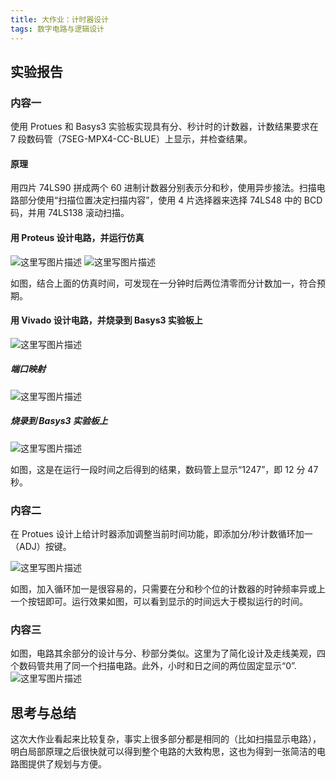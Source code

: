 ```yaml
---
title: 大作业：计时器设计
tags: 数字电路与逻辑设计
---
```


## 实验报告

### 内容一

使用 Protues 和 Basys3 实验板实现具有分、秒计时的计数器，计数结果要求在 7 段数码管（7SEG-MPX4-CC-BLUE）上显示，并检查结果。

#### 原理

用四片 74LS90 拼成两个 60 进制计数器分别表示分和秒，使用异步接法。扫描电路部分使用“扫描位置决定扫描内容”，使用 4 片选择器来选择 74LS48 中的 BCD 码，并用 74LS138 滚动扫描。

#### 用 Proteus 设计电路，并运行仿真

![这里写图片描述](https://img-blog.csdn.net/20180608185925700)
![这里写图片描述](https://img-blog.csdn.net/20180608185955668)

如图，结合上面的仿真时间，可发现在一分钟时后两位清零而分计数加一，符合预期。

#### 用 Vivado 设计电路，并烧录到 Basys3 实验板上

![这里写图片描述](https://img-blog.csdn.net/20180608235616865)

##### 端口映射

![这里写图片描述](https://img-blog.csdn.net/20180608235632193)

##### 烧录到 Basys3 实验板上

![这里写图片描述](https://img-blog.csdn.net/20180608235050252)

如图，这是在运行一段时间之后得到的结果，数码管上显示“1247”，即 12 分 47 秒。

### 内容二

在 Protues 设计上给计时器添加调整当前时间功能，即添加分/秒计数循环加一（ADJ）按键。

![这里写图片描述](https://img-blog.csdn.net/20180608205808694)

如图，加入循环加一是很容易的，只需要在分和秒个位的计数器的时钟频率异或上一个按钮即可。运行效果如图，可以看到显示的时间远大于模拟运行的时间。

### 内容三

如图，电路其余部分的设计与分、秒部分类似。这里为了简化设计及走线美观，四个数码管共用了同一个扫描电路。此外，小时和日之间的两位固定显示“0”.
![这里写图片描述](https://img-blog.csdn.net/20180609002544630)

## 思考与总结

这次大作业看起来比较复杂，事实上很多部分都是相同的（比如扫描显示电路），明白局部原理之后很快就可以得到整个电路的大致构思，这也为得到一张简洁的电路图提供了规划与方便。
